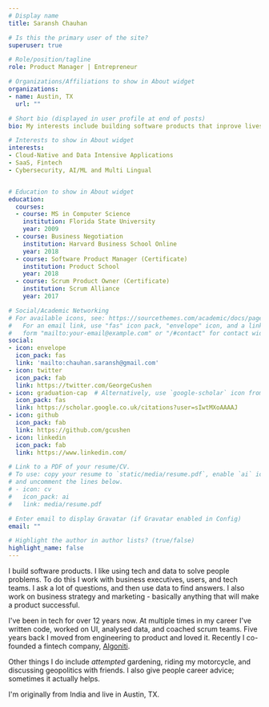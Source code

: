```yaml
---
# Display name
title: Saransh Chauhan

# Is this the primary user of the site?
superuser: true

# Role/position/tagline
role: Product Manager | Entrepreneur

# Organizations/Affiliations to show in About widget
organizations:
- name: Austin, TX
  url: ""

# Short bio (displayed in user profile at end of posts)
bio: My interests include building software products that inprove lives, and answering questions through data and research.

# Interests to show in About widget
interests:
- Cloud-Native and Data Intensive Applications
- SaaS, Fintech
- Cybersecurity, AI/ML and Multi Lingual


# Education to show in About widget
education:
  courses:
  - course: MS in Computer Science
    institution: Florida State University
    year: 2009
  - course: Business Negotiation
    institution: Harvard Business School Online
    year: 2018
  - course: Software Product Manager (Certificate)
    institution: Product School
    year: 2018
  - course: Scrum Product Owner (Certificate)
    institution: Scrum Alliance
    year: 2017

# Social/Academic Networking
# For available icons, see: https://sourcethemes.com/academic/docs/page-builder/#icons
#   For an email link, use "fas" icon pack, "envelope" icon, and a link in the
#   form "mailto:your-email@example.com" or "/#contact" for contact widget.
social:
- icon: envelope
  icon_pack: fas
  link: 'mailto:chauhan.saransh@gmail.com'
- icon: twitter
  icon_pack: fab
  link: https://twitter.com/GeorgeCushen
- icon: graduation-cap  # Alternatively, use `google-scholar` icon from `ai` icon pack
  icon_pack: fas
  link: https://scholar.google.co.uk/citations?user=sIwtMXoAAAAJ
- icon: github
  icon_pack: fab
  link: https://github.com/gcushen
- icon: linkedin
  icon_pack: fab
  link: https://www.linkedin.com/

# Link to a PDF of your resume/CV.
# To use: copy your resume to `static/media/resume.pdf`, enable `ai` icons in `params.toml`, 
# and uncomment the lines below.
# - icon: cv
#   icon_pack: ai
#   link: media/resume.pdf

# Enter email to display Gravatar (if Gravatar enabled in Config)
email: ""

# Highlight the author in author lists? (true/false)
highlight_name: false
---
```


I build software products. I like using tech and data to solve people problems. To do this I work with business executives, users, and tech teams. I ask a lot of questions, and then use data to find answers. I also work on business strategy and marketing - basically anything that will make a product successful.

I've been in tech for over 12 years now. At multiple times in my career I've written code, worked on UI, analysed data, and coached scrum teams. Five years back I moved from engineering to product and loved it. Recently I co-founded a fintech company, [Algoniti](https://www.algoniti.com/). 

Other things I do include *attempted* gardening, riding my motorcycle, and discussing geopolitics with friends. I also give people career advice; sometimes it actually helps.

I'm originally from India and live in Austin, TX. 
